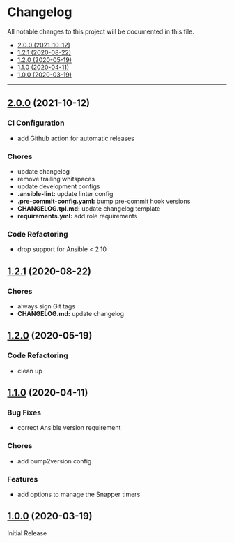 # Changelog

All notable changes to this project will be documented in this file.

- [2.0.0 (2021-10-12)](#200-2021-10-12)
- [1.2.1 (2020-08-22)](#121-2020-08-22)
- [1.2.0 (2020-05-19)](#120-2020-05-19)
- [1.1.0 (2020-04-11)](#110-2020-04-11)
- [1.0.0 (2020-03-19)](#100-2020-03-19)

---

<a name="2.0.0"></a>
## [2.0.0](https://github.com/aisbergg/ansible-role-snapper/compare/v1.2.1...v2.0.0) (2021-10-12)

### CI Configuration

- add Github action for automatic releases

### Chores

- update changelog
- remove trailing whitspaces
- update development configs
- **.ansible-lint:** update linter config
- **.pre-commit-config.yaml:** bump pre-commit hook versions
- **CHANGELOG.tpl.md:** update changelog template
- **requirements.yml:** add role requirements

### Code Refactoring

- drop support for Ansible < 2.10


<a name="1.2.1"></a>
## [1.2.1](https://github.com/aisbergg/ansible-role-snapper/compare/v1.2.0...v1.2.1) (2020-08-22)

### Chores

- always sign Git tags
- **CHANGELOG.md:** update changelog


<a name="1.2.0"></a>
## [1.2.0](https://github.com/aisbergg/ansible-role-snapper/compare/v1.1.0...v1.2.0) (2020-05-19)

### Code Refactoring

- clean up


<a name="1.1.0"></a>
## [1.1.0](https://github.com/aisbergg/ansible-role-snapper/compare/v1.0.0...v1.1.0) (2020-04-11)

### Bug Fixes

- correct Ansible version requirement

### Chores

- add bump2version config

### Features

- add options to manage the Snapper timers


<a name="1.0.0"></a>
## [1.0.0]() (2020-03-19)

Initial Release
